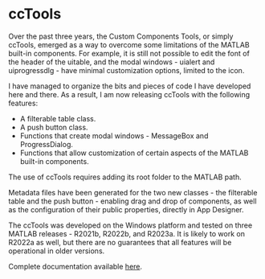 # ccTools

Over the past three years, the Custom Components Tools, or simply ccTools, emerged as a way to overcome some limitations of the MATLAB built-in components. 
For example, it is still not possible to edit the font of the header of the uitable, and the modal windows - uialert and uiprogressdlg - have minimal 
customization options, limited to the icon.

I have managed to organize the bits and pieces of code I have developed here and there. As a result, I am now releasing ccTools with the following features:
* A filterable table class.
* A push button class.
* Functions that create modal windows - MessageBox and ProgressDialog.
* Functions that allow customization of certain aspects of the MATLAB built-in components.

The use of ccTools requires adding its root folder to the MATLAB path. 

Metadata files have been generated for the two new classes - the filterable table and the push button - enabling drag and drop of components, as well as the 
configuration of their public properties, directly in App Designer.

The ccTools was developed on the Windows platform and tested on three MATLAB releases - R2021b, R2022b, and R2023a. It is likely to work on R2022a as well, 
but there are no guarantees that all features will be operational in older versions.

Complete documentation available [here](https://github.com/EricMagalhaesDelgado/ccTools/blob/main/html/ccTools.pdf).
